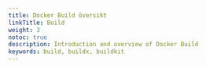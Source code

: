 ```yaml
---
title: Docker Build översikt
linkTitle: Build
weight: 3
notoc: true
description: Introduction and overview of Docker Build
keywords: build, buildx, buildkit
---
```


